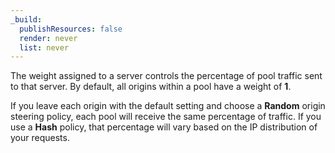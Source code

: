 ```yaml
---
_build:
  publishResources: false
  render: never
  list: never
---
```


The weight assigned to a server controls the percentage of pool traffic sent to that server. By default, all origins within a pool have a weight of **1**.

If you leave each origin with the default setting and choose a **Random** origin steering policy, each pool will receive the same percentage of traffic. If you use a **Hash** policy, that percentage will vary based on the IP distribution of your requests.